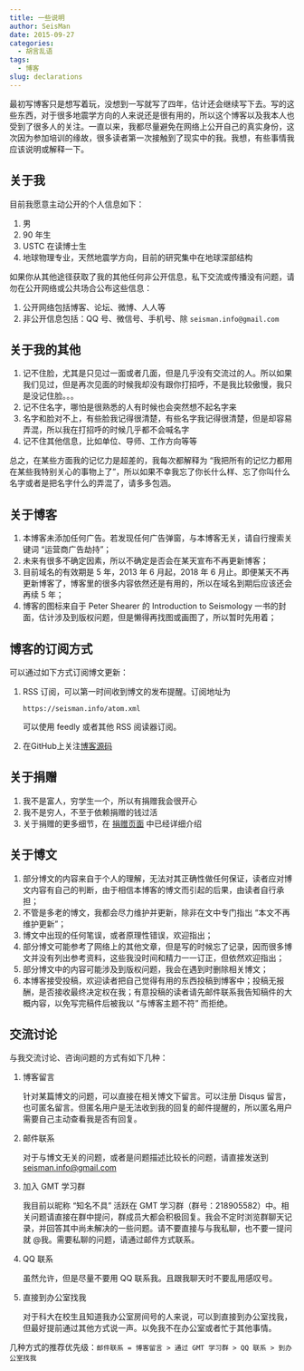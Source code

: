 ```yaml
---
title: 一些说明
author: SeisMan
date: 2015-09-27
categories:
  - 胡言乱语
tags:
  - 博客
slug: declarations
---
```


最初写博客只是想写着玩，没想到一写就写了四年，估计还会继续写下去。写的这些东西，对于很多地震学方向的人来说还是很有用的，所以这个博客以及我本人也受到了很多人的关注。一直以来，我都尽量避免在网络上公开自己的真实身份，这次因为参加培训的缘故，很多读者第一次接触到了现实中的我。我想，有些事情我应该说明或解释一下。

<!--more-->

## 关于我

目前我愿意主动公开的个人信息如下：

1.  男
2.  90 年生
3.  USTC 在读博士生
4.  地球物理专业，天然地震学方向，目前的研究集中在地球深部结构

如果你从其他途径获取了我的其他任何非公开信息，私下交流或传播没有问题，请勿在公开网络或公共场合公布这些信息：

1.  公开网络包括博客、论坛、微博、人人等
2.  非公开信息包括：QQ 号、微信号、手机号、除 `seisman.info@gmail.com`

## 关于我的其他

1.  记不住脸，尤其是只见过一面或者几面，但是几乎没有交流过的人。所以如果我们见过，但是再次见面的时候我却没有跟你打招呼，不是我比较傲慢，我只是没记住脸。。。
2.  记不住名字，哪怕是很熟悉的人有时候也会突然想不起名字来
3.  名字和脸对不上，有些脸我记得很清楚，有些名字我记得很清楚，但是却容易弄混，所以我在打招呼的时候几乎都不会喊名字
4.  记不住其他信息，比如单位、导师、工作方向等等

总之，在某些方面我的记忆力是超差的，我每次都解释为 “我把所有的记忆力都用在某些我特别关心的事物上了”，所以如果不幸我忘了你长什么样、忘了你叫什么名字或者是把名字什么的弄混了，请多多包涵。

## 关于博客

1.  本博客未添加任何广告。若发现任何广告弹窗，与本博客无关，请自行搜索关键词 “运营商广告劫持”；
2.  未来有很多不确定因素，所以不确定是否会在某天宣布不再更新博客；
3.  目前域名的有效期是 5 年，2013 年 6 月起，2018 年 6 月止。即便某天不再更新博客了，博客里的很多内容依然还是有用的，所以在域名到期后应该还会再续 5 年；
4.  博客的图标来自于 Peter Shearer 的 Introduction to Seismology 一书的封面，估计涉及到版权问题，但是懒得再找图或画图了，所以暂时先用着；

## 博客的订阅方式

可以通过如下方式订阅博文更新：

1.  RSS 订阅，可以第一时间收到博文的发布提醒。订阅地址为

        https://seisman.info/atom.xml

    可以使用 feedly 或者其他 RSS 阅读器订阅。

2.  在GitHub上关注[博客源码](https://github.com/seisman/seisman.info.posts)

## 关于捐赠

1.  我不是富人，穷学生一个，所以有捐赠我会很开心
2.  我不是穷人，不至于依赖捐赠的钱过活
3.  关于捐赠的更多细节，在 [捐赠页面](/donations.hmtl) 中已经详细介绍

## 关于博文

1.  部分博文的内容来自于个人的理解，无法对其正确性做任何保证，读者应对博文内容有自己的判断，由于相信本博客的博文而引起的后果，由读者自行承担；
2.  不管是多老的博文，我都会尽力维护并更新，除非在文中专门指出 “本文不再维护更新”；
3.  博文中出现的任何笔误，或者原理性错误，欢迎指出；
4.  部分博文可能参考了网络上的其他文章，但是写的时候忘了记录，因而很多博文并没有列出参考资料，这些我没时间和精力一一订正，但依然欢迎指出；
5.  部分博文中的内容可能涉及到版权问题，我会在遇到时删除相关博文；
6.  本博客接受投稿，欢迎读者把自己觉得有用的东西投稿到博客中；投稿无报酬，是否接收最终决定权在我；有意投稿的读者请先邮件联系我告知稿件的大概内容，以免写完稿件后被我以 “与博客主题不符” 而拒绝。

## 交流讨论

与我交流讨论、咨询问题的方式有如下几种：

1.  博客留言

    针对某篇博文的问题，可以直接在相关博文下留言。可以注册 Disqus 留言，也可匿名留言。但匿名用户是无法收到我的回复的邮件提醒的，所以匿名用户需要自己主动查看我是否有回复。

2.  邮件联系

    对于与博文无关的问题，或者是问题描述比较长的问题，请直接发送到 <seisman.info@gmail.com>

3.  加入 GMT 学习群

    我目前以昵称 “知名不具” 活跃在 GMT 学习群（群号：218905582）中。相关问题请直接在群中提问，群成员大都会积极回复。我会不定时浏览群聊天记录，并回答其中尚未解决的一些问题。请不要直接与与我私聊，也不要一提问就 @我。需要私聊的问题，请通过邮件方式联系。

4.  QQ 联系

    虽然允许，但是尽量不要用 QQ 联系我。且跟我聊天时不要乱用感叹号。

5.  直接到办公室找我

    对于科大在校生且知道我办公室房间号的人来说，可以到直接到办公室找我，但最好提前通过其他方式说一声。以免我不在办公室或者忙于其他事情。

几种方式的推荐优先级：` 邮件联系 = 博客留言 > 通过 GMT 学习群 > QQ 联系 > 到办公室找我 `
